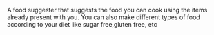 A food suggester that suggests the food you can cook using the items already present with you. You can also make different types of food according to your diet like sugar free,gluten free, etc
